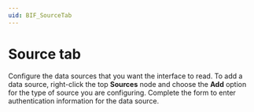 ```yaml
---
uid: BIF_SourceTab
---
```


# Source tab

<!-- Customized for FactoryTalk -->

<!-- TU: this should be a procedure and the heading should then be something like "Add a data source" -->

Configure the data sources that you want the interface to read. To add a data source, right-click the top **Sources** node and choose the **Add** option for the type of source you are configuring. Complete the form to enter authentication information for the data source.